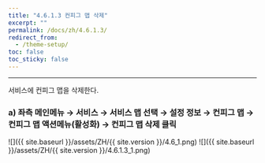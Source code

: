 ```yaml
---
title: "4.6.1.3 컨피그 맵 삭제"
excerpt: ""
permalink: /docs/zh/4.6.1.3/
redirect_from:
  - /theme-setup/
toc: false
toc_sticky: false
---
```


---
서비스에 컨피그 맵을 삭제한다.

### a\) 좌측 메인메뉴 → 서비스 → 서비스 맵 선택 → 설정 정보 → 컨피그 맵 → 컨피그 맵 액션메뉴\(활성화\) →  컨피그 맵 삭제 클릭
![]({{ site.baseurl }}/assets/ZH/{{ site.version }}/4.6_1.png)
![]({{ site.baseurl }}/assets/ZH/{{ site.version }}/4.6.1.3_1.png)
